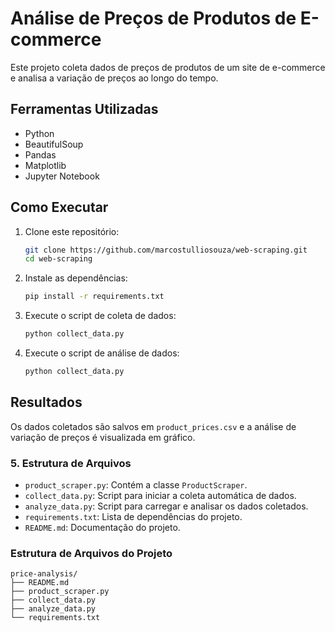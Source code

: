 # Análise de Preços de Produtos de E-commerce

Este projeto coleta dados de preços de produtos de um site de e-commerce e analisa a variação de preços ao longo do tempo.

## Ferramentas Utilizadas
- Python
- BeautifulSoup
- Pandas
- Matplotlib
- Jupyter Notebook

## Como Executar

1. Clone este repositório:
    ```bash
    git clone https://github.com/marcostulliosouza/web-scraping.git
    cd web-scraping
    ```

2. Instale as dependências:
    ```bash
    pip install -r requirements.txt
    ```

3. Execute o script de coleta de dados:
    ```bash
    python collect_data.py
    ```

4. Execute o script de análise de dados:
    ```bash
    python collect_data.py
    ```
    
## Resultados
Os dados coletados são salvos em `product_prices.csv` e a análise de variação de preços é visualizada em gráfico.

### 5. **Estrutura de Arquivos**
- `product_scraper.py`: Contém a classe `ProductScraper`.
- `collect_data.py`: Script para iniciar a coleta automática de dados.
- `analyze_data.py`: Script para carregar e analisar os dados coletados.
- `requirements.txt`: Lista de dependências do projeto.
- `README.md`: Documentação do projeto.

### **Estrutura de Arquivos do Projeto**

```plaintext
price-analysis/
├── README.md
├── product_scraper.py
├── collect_data.py
├── analyze_data.py
└── requirements.txt

